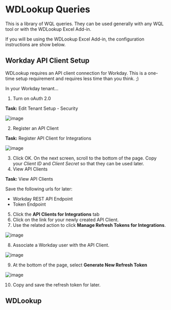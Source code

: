 # WDLookup Queries

This is a library of WQL queries. They can be used generally with any WQL tool or with the WDLookup Excel Add-in.

If you will be using the WDLookup Excel Add-in, the configuration instructions are show below.

## Workday API Client Setup
WDLookup requires an API client connection for Workday.  This is a one-time setup requirement and requires less time than you think. ;)

In your Workday tenant...

1. Turn on oAuth 2.0

**Task:** Edit Tenant Setup - Security

![image](https://user-images.githubusercontent.com/413552/142732206-bfdcf00e-b7f9-42f7-a841-5c2836be95cd.png)

2. Register an API Client

**Task:** Register API Client for Integrations

![image](https://user-images.githubusercontent.com/413552/142732320-f7f3a7d5-a851-4d50-889d-c54e84706012.png)

3. Click OK.  On the next screen, scroll to the bottom of the page.  Copy your *Client ID* and *Client Secret* so that they can be used later.
4. View API Clients

**Task:**  View API Clients

Save the following urls for later:
* Workday REST API Endpoint
* Token Endpoint

5. Click the **API Clients for Integrations** tab
6. Click on the link for your newly created API Client.
7. Use the related action to click **Manage Refresh Tokens for Integrations**.

![image](https://user-images.githubusercontent.com/413552/142732556-152d8dad-e806-4bfb-8598-9cbe2ea87b31.png)

8. Associate a Workday user with the API Client.

![image](https://user-images.githubusercontent.com/413552/142732607-d5489b7d-9984-4aa9-a826-8316a95c9190.png)

9. At the bottom of the page, select **Generate New Refresh Token**

![image](https://user-images.githubusercontent.com/413552/142732666-65b716e6-b42e-4d3a-84dc-87f8c4073200.png)

10. Copy and save the refresh token for later.


## WDLookup
